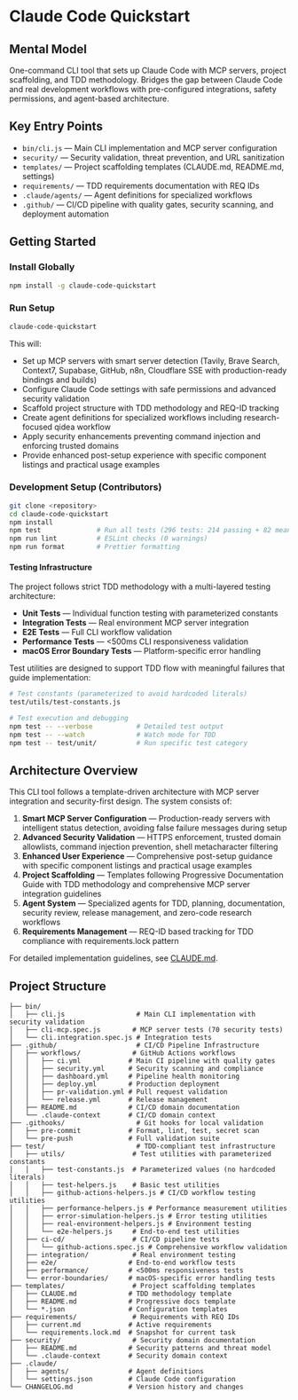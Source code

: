 # Claude Code Quickstart

## Mental Model
One-command CLI tool that sets up Claude Code with MCP servers, project scaffolding, and TDD methodology. Bridges the gap between Claude Code and real development workflows with pre-configured integrations, safety permissions, and agent-based architecture.

## Key Entry Points
- `bin/cli.js` — Main CLI implementation and MCP server configuration
- `security/` — Security validation, threat prevention, and URL sanitization
- `templates/` — Project scaffolding templates (CLAUDE.md, README.md, settings)
- `requirements/` — TDD requirements documentation with REQ IDs
- `.claude/agents/` — Agent definitions for specialized workflows
- `.github/` — CI/CD pipeline with quality gates, security scanning, and deployment automation

## Getting Started

### Install Globally
```bash
npm install -g claude-code-quickstart
```

### Run Setup
```bash
claude-code-quickstart
```

This will:
- Set up MCP servers with smart server detection (Tavily, Brave Search, Context7, Supabase, GitHub, n8n, Cloudflare SSE with production-ready bindings and builds)
- Configure Claude Code settings with safe permissions and advanced security validation
- Scaffold project structure with TDD methodology and REQ-ID tracking
- Create agent definitions for specialized workflows including research-focused qidea workflow
- Apply security enhancements preventing command injection and enforcing trusted domains
- Provide enhanced post-setup experience with specific component listings and practical usage examples

### Development Setup (Contributors)
```bash
git clone <repository>
cd claude-code-quickstart
npm install
npm test              # Run all tests (296 tests: 214 passing + 82 meaningful TDD failures)
npm run lint          # ESLint checks (0 warnings)
npm run format        # Prettier formatting
```

#### Testing Infrastructure
The project follows strict TDD methodology with a multi-layered testing architecture:

- **Unit Tests** — Individual function testing with parameterized constants
- **Integration Tests** — Real environment MCP server integration  
- **E2E Tests** — Full CLI workflow validation
- **Performance Tests** — <500ms CLI responsiveness validation
- **macOS Error Boundary Tests** — Platform-specific error handling

Test utilities are designed to support TDD flow with meaningful failures that guide implementation:
```bash
# Test constants (parameterized to avoid hardcoded literals)
test/utils/test-constants.js

# Test execution and debugging
npm test -- --verbose           # Detailed test output
npm test -- --watch             # Watch mode for TDD
npm test -- test/unit/          # Run specific test category
```

## Architecture Overview

This CLI tool follows a template-driven architecture with MCP server integration and security-first design. The system consists of:

1. **Smart MCP Server Configuration** — Production-ready servers with intelligent status detection, avoiding false failure messages during setup
2. **Advanced Security Validation** — HTTPS enforcement, trusted domain allowlists, command injection prevention, shell metacharacter filtering
3. **Enhanced User Experience** — Comprehensive post-setup guidance with specific component listings and practical usage examples
4. **Project Scaffolding** — Templates following Progressive Documentation Guide with TDD methodology and comprehensive MCP server integration guidelines
5. **Agent System** — Specialized agents for TDD, planning, documentation, security review, release management, and zero-code research workflows
6. **Requirements Management** — REQ-ID based tracking for TDD compliance with requirements.lock pattern

For detailed implementation guidelines, see [CLAUDE.md](./CLAUDE.md).

## Project Structure

```
├── bin/
│   ├── cli.js                  # Main CLI implementation with security validation
│   ├── cli-mcp.spec.js        # MCP server tests (70 security tests)
│   └── cli.integration.spec.js # Integration tests
├── .github/                    # CI/CD Pipeline Infrastructure
│   ├── workflows/             # GitHub Actions workflows
│   │   ├── ci.yml            # Main CI pipeline with quality gates
│   │   ├── security.yml      # Security scanning and compliance
│   │   ├── dashboard.yml     # Pipeline health monitoring
│   │   ├── deploy.yml        # Production deployment
│   │   ├── pr-validation.yml # Pull request validation
│   │   └── release.yml       # Release management
│   ├── README.md             # CI/CD domain documentation
│   └── .claude-context       # CI/CD domain context
├── .githooks/                  # Git hooks for local validation
│   ├── pre-commit            # Format, lint, test, secret scan
│   └── pre-push              # Full validation suite
├── test/                       # TDD-compliant test infrastructure
│   ├── utils/                 # Test utilities with parameterized constants
│   │   ├── test-constants.js  # Parameterized values (no hardcoded literals)
│   │   ├── test-helpers.js    # Basic test utilities
│   │   ├── github-actions-helpers.js # CI/CD workflow testing utilities
│   │   ├── performance-helpers.js # Performance measurement utilities
│   │   ├── error-simulation-helpers.js # Error testing utilities
│   │   ├── real-environment-helpers.js # Environment testing
│   │   └── e2e-helpers.js     # End-to-end test utilities
│   ├── ci-cd/                 # CI/CD pipeline tests
│   │   └── github-actions.spec.js # Comprehensive workflow validation
│   ├── integration/           # Real environment testing
│   ├── e2e/                  # End-to-end workflow tests
│   ├── performance/          # <500ms responsiveness tests
│   └── error-boundaries/     # macOS-specific error handling tests
├── templates/                 # Project scaffolding templates
│   ├── CLAUDE.md             # TDD methodology template
│   ├── README.md             # Progressive docs template
│   └── *.json                # Configuration templates
├── requirements/              # Requirements with REQ IDs
│   ├── current.md            # Active requirements
│   └── requirements.lock.md  # Snapshot for current task
├── security/                  # Security domain documentation
│   ├── README.md             # Security patterns and threat model
│   └── .claude-context       # Security domain context
├── .claude/
│   ├── agents/               # Agent definitions
│   └── settings.json         # Claude Code configuration
└── CHANGELOG.md              # Version history and changes
```